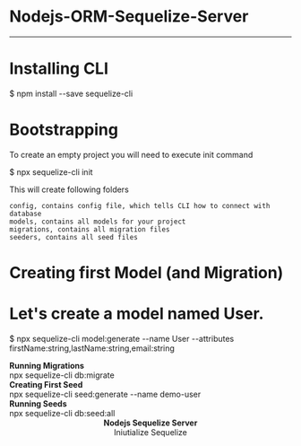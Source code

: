 # Nodejs-ORM-Sequelize-Server

<hr>

# Installing CLI
$ npm install --save sequelize-cli

 # Bootstrapping

To create an empty project you will need to execute init command

$ npx sequelize-cli init

This will create following folders

    config, contains config file, which tells CLI how to connect with database
    models, contains all models for your project
    migrations, contains all migration files
    seeders, contains all seed files

# Creating first Model (and Migration)

# Let's create a model named User.

$ npx sequelize-cli model:generate --name User --attributes firstName:string,lastName:string,email:string


<div><strong>Running Migrations</strong></div>
<div>npx sequelize-cli db:migrate</div>

<div><strong>Creating First Seed</strong></div>
<div> npx sequelize-cli seed:generate --name demo-user</div>
<div><strong>Running Seeds</strong></div>
<div>npx sequelize-cli db:seed:all</div>

<div align="center"><strong>Nodejs Sequelize Server</strong></div>
<div align="center">Iniutialize Sequelize</div>
